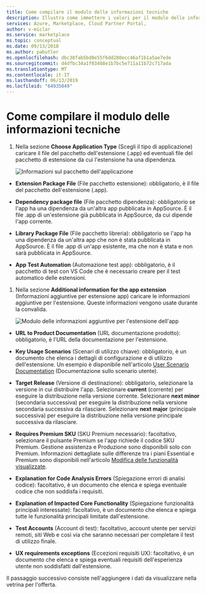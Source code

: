 ```yaml
---
title: Come compilare il modulo delle informazioni tecniche
description: Illustra come immettere i valori per il modulo delle informazioni tecniche per una nuova app Dynamics 365 Business Central.
services: Azure, Marketplace, Cloud Partner Portal,
author: v-miclar
ms.service: marketplace
ms.topic: conceptual
ms.date: 09/13/2018
ms.author: pabutler
ms.openlocfilehash: dbc38fab5bd8e55f6dd280ecc46af1b1a5ae7ede
ms.sourcegitcommit: d4dfbc34a1f03488e1b7bc5e711a11b72c717ada
ms.translationtype: MT
ms.contentlocale: it-IT
ms.lasthandoff: 06/13/2019
ms.locfileid: "64935049"
---
```

<a name="how-to-fill-out-the-technical-info-form"></a>Come compilare il modulo delle informazioni tecniche
===========================================

1.  Nella sezione **Choose Application Type** (Scegli il tipo di applicazione) caricare il file del pacchetto dell'estensione (.app) ed eventuali file del pacchetto di estensione da cui l'estensione ha una dipendenza.

    ![Informazioni sul pacchetto dell'applicazione](./media/d365-financials/image015.png)

-   **Extension Package File** (File pacchetto estensione): obbligatorio, è il file del pacchetto dell'estensione (.app).

-   **Dependency package file** (File pacchetto dipendenza): obbligatorio se l'app ha una dipendenza da un'altra app pubblicata in AppSource. È il file .app di un'estensione già pubblicata in AppSource, da cui dipende l'app corrente. 

-   **Library Package File** (File pacchetto libreria): obbligatorio se l'app ha una dipendenza da un'altra app che *non* è stata pubblicata in AppSource. È il file .app di un'app esistente, ma che non è stata e non sarà pubblicata in AppSource.

-   **App Test Automation** (Automazione test app): obbligatorio, è il pacchetto di test con VS Code che è necessario creare per il test automatico delle estensioni.

1. Nella sezione **Additional information for the app extension** (Informazioni aggiuntive per estensione app) caricare le informazioni aggiuntive per l'estensione. Queste informazioni vengono usate durante la convalida.

   ![Modulo delle informazioni aggiuntive per l'estensione dell'app](./media/d365-financials/image016.png)


-   **URL to Product Documentation** (URL documentazione prodotto): obbligatorio, è l'URL della documentazione per l'estensione.

-   **Key Usage Scenarios** (Scenari di utilizzo chiave): obbligatorio, è un documento che elenca i dettagli di configurazione e di utilizzo dell'estensione. Un esempio è disponibile nell'articolo [User Scenario Documentation](https://docs.microsoft.com/dynamics-nav/compliance/apptest-userscenario/) (Documentazione sullo scenario utente).

-   **Target Release** (Versione di destinazione): obbligatorio, selezionare la versione in cui distribuire l'app. Selezionare **current** (corrente) per eseguire la distribuzione nella versione corrente. Selezionare **next minor** (secondaria successiva) per eseguire la distribuzione nella versione secondaria successiva da rilasciare. Selezionare **next major** (principale successiva) per eseguire la distribuzione nella versione principale successiva da rilasciare.

-   **Requires Premium SKU** (SKU Premium necessario): facoltativo, selezionare il pulsante Premium se l'app richiede il codice SKU Premium. Gestione assistenza e Produzione sono disponibili solo con Premium. Informazioni dettagliate sulle differenze tra i piani Essential e Premium sono disponibili nell'articolo [Modifica delle funzionalità visualizzate](https://docs.microsoft.com/dynamics365/financials/ui-experiences).

-   **Explanation for Code Analysis Errors** (Spiegazione errori di analisi codice): facoltativo, è un documento che elenca e spiega eventuale codice che non soddisfa i requisiti.

-   **Explanation of Impacted Core Functionality** (Spiegazione funzionalità principali interessate): facoltativo, è un documento che elenca e spiega tutte le funzionalità principali limitate dall'estensione.

-   **Test Accounts** (Account di test): facoltativo, account utente per servizi remoti, siti Web e così via che saranno necessari per completare il test di utilizzo finale.

-   **UX requirements exceptions** (Eccezioni requisiti UX): facoltativo, è un documento che elenca e spiega eventuali requisiti dell'esperienza utente non soddisfatti dall'estensione.

Il passaggio successivo consiste nell'aggiungere i dati da visualizzare nella vetrina per l'offerta.
